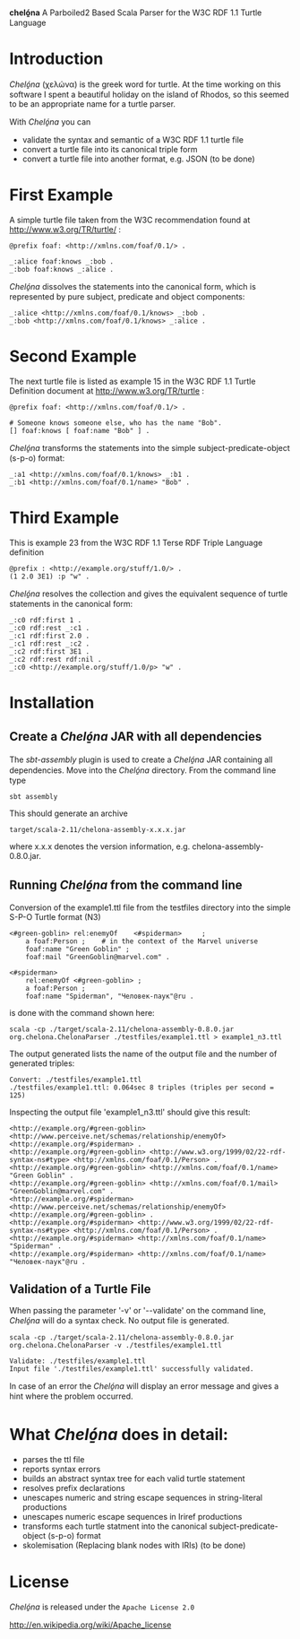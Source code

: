 **cheló̱na**  A Parboiled2 Based Scala Parser for the W3C RDF 1.1 Turtle Language

Introduction
============

*Cheló̱na* (χελώνα) is the greek word for turtle. At the time working on this software I spent a beautiful holiday on the island of Rhodos, so this seemed to be an appropriate name for a turtle parser.

With *Cheló̱na* you can
- validate the syntax and semantic of a W3C RDF 1.1 turtle file
- convert a turtle file into its canonical triple form
- convert a turtle file into another format, e.g. JSON (to be done)

First Example
=============

A simple turtle file taken from the W3C recommendation found at http://www.w3.org/TR/turtle/ :

    @prefix foaf: <http://xmlns.com/foaf/0.1/> .

    _:alice foaf:knows _:bob .
    _:bob foaf:knows _:alice .

*Cheló̱na* dissolves the statements into the canonical form, which is represented by pure subject, predicate and object components:

    _:alice <http://xmlns.com/foaf/0.1/knows> _:bob .
    _:bob <http://xmlns.com/foaf/0.1/knows> _:alice .
	
Second Example
==============

The next turtle file is listed as example 15 in the W3C RDF 1.1 Turtle Definition document at http://www.w3.org/TR/turtle :

    @prefix foaf: <http://xmlns.com/foaf/0.1/> .

    # Someone knows someone else, who has the name "Bob".
    [] foaf:knows [ foaf:name "Bob" ] .

*Cheló̱na* transforms the statements into the simple subject-predicate-object (s-p-o) format:

    _:a1 <http://xmlns.com/foaf/0.1/knows> _:b1 .
    _:b1 <http://xmlns.com/foaf/0.1/name> "Bob" .
	
Third Example
============

This is example 23 from the W3C RDF 1.1 Terse RDF Triple Language definition

	@prefix : <http://example.org/stuff/1.0/> .
	(1 2.0 3E1) :p "w" .
	
*Cheló̱na* resolves the collection and gives the equivalent sequence of turtle statements in the canonical form:

	_:c0 rdf:first 1 .
	_:c0 rdf:rest _:c1 .
	_:c1 rdf:first 2.0 .
	_:c1 rdf:rest _:c2 .
	_:c2 rdf:first 3E1 .
	_:c2 rdf:rest rdf:nil .
	_:c0 <http://example.org/stuff/1.0/p> "w" .

Installation
============
	
Create a *Cheló̱na* JAR with all dependencies
--------------------------------------------

The *sbt-assembly* plugin is used to create a *Cheló̱na* JAR containing all dependencies. Move into the *Cheló̱na* directory.
From the command line type 

    sbt assembly
	
This should generate an archive

    target/scala-2.11/chelona-assembly-x.x.x.jar

where x.x.x denotes the version information, e.g. chelona-assembly-0.8.0.jar.

Running *Cheló̱na* from the command line
----------------------------------------

Conversion of the example1.ttl file from the testfiles directory into the simple S-P-O Turtle format (N3)

	<#green-goblin> rel:enemyOf    <#spiderman> 	;
	    a foaf:Person ;    # in the context of the Marvel universe
	    foaf:name "Green Goblin" ;
		foaf:mail "GreenGoblin@marvel.com" .

	<#spiderman>
	    rel:enemyOf <#green-goblin> ;
	    a foaf:Person ;
	    foaf:name "Spiderman", "Человек-паук"@ru .

is done with the command shown here: 

    scala -cp ./target/scala-2.11/chelona-assembly-0.8.0.jar org.chelona.ChelonaParser ./testfiles/example1.ttl > example1_n3.ttl

The output generated lists the name of the output file and the number of generated triples:

	Convert: ./testfiles/example1.ttl
    ./testfiles/example1.ttl: 0.064sec 8 triples (triples per second = 125)
	
Inspecting the output file 'example1_n3.ttl' should give this result:

	<http://example.org/#green-goblin> <http://www.perceive.net/schemas/relationship/enemyOf> <http://example.org/#spiderman> .
	<http://example.org/#green-goblin> <http://www.w3.org/1999/02/22-rdf-syntax-ns#type> <http://xmlns.com/foaf/0.1/Person> .
	<http://example.org/#green-goblin> <http://xmlns.com/foaf/0.1/name> "Green Goblin" .
	<http://example.org/#green-goblin> <http://xmlns.com/foaf/0.1/mail> "GreenGoblin@marvel.com" .
	<http://example.org/#spiderman> <http://www.perceive.net/schemas/relationship/enemyOf> <http://example.org/#green-goblin> .
	<http://example.org/#spiderman> <http://www.w3.org/1999/02/22-rdf-syntax-ns#type> <http://xmlns.com/foaf/0.1/Person> .
	<http://example.org/#spiderman> <http://xmlns.com/foaf/0.1/name> "Spiderman" .
	<http://example.org/#spiderman> <http://xmlns.com/foaf/0.1/name> "Человек-паук"@ru .

Validation of a Turtle File
---------------------------

When passing the parameter '-v' or '--validate' on the command line, *Cheló̱na* will do a syntax check. No output file is
 generated.

    scala -cp ./target/scala-2.11/chelona-assembly-0.8.0.jar org.chelona.ChelonaParser -v ./testfiles/example1.ttl

	Validate: ./testfiles/example1.ttl
    Input file './testfiles/example1.ttl' successfully validated.

In case of an error the *Cheló̱na* will display an error message and gives a hint where the problem occurred.


What *Cheló̱na* does in detail:
==============================
- parses the ttl file
- reports syntax errors
- builds an abstract syntax tree for each valid turtle statement
- resolves prefix declarations
- unescapes numeric and string escape sequences in string-literal productions
- unescapes numeric escape sequences in Iriref productions
- transforms each turtle statment into the canonical subject-predicate-object (s-p-o) format
- skolemisation (Replacing blank nodes with IRIs) (to be done)


License
=======

*Cheló̱na* is released under the `Apache License 2.0`

http://en.wikipedia.org/wiki/Apache_license

